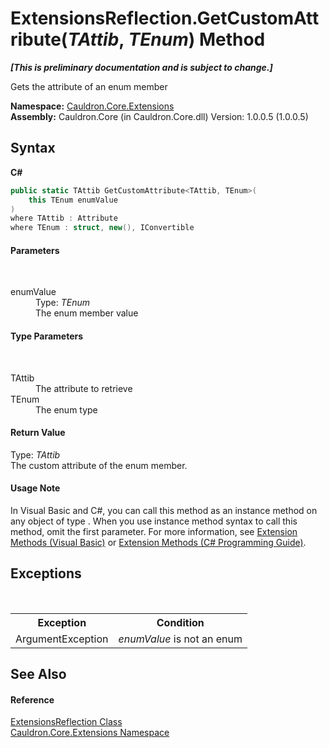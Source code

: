 # ExtensionsReflection.GetCustomAttribute(*TAttib*, *TEnum*) Method 
 _**\[This is preliminary documentation and is subject to change.\]**_

Gets the attribute of an enum member

**Namespace:**&nbsp;<a href="N_Cauldron_Core_Extensions">Cauldron.Core.Extensions</a><br />**Assembly:**&nbsp;Cauldron.Core (in Cauldron.Core.dll) Version: 1.0.0.5 (1.0.0.5)

## Syntax

**C#**<br />
``` C#
public static TAttib GetCustomAttribute<TAttib, TEnum>(
	this TEnum enumValue
)
where TAttib : Attribute
where TEnum : struct, new(), IConvertible

```


#### Parameters
&nbsp;<dl><dt>enumValue</dt><dd>Type: *TEnum*<br />The enum member value</dd></dl>

#### Type Parameters
&nbsp;<dl><dt>TAttib</dt><dd>The attribute to retrieve</dd><dt>TEnum</dt><dd>The enum type</dd></dl>

#### Return Value
Type: *TAttib*<br />The custom attribute of the enum member.

#### Usage Note
In Visual Basic and C#, you can call this method as an instance method on any object of type . When you use instance method syntax to call this method, omit the first parameter. For more information, see <a href="http://msdn.microsoft.com/en-us/library/bb384936.aspx">Extension Methods (Visual Basic)</a> or <a href="http://msdn.microsoft.com/en-us/library/bb383977.aspx">Extension Methods (C# Programming Guide)</a>.

## Exceptions
&nbsp;<table><tr><th>Exception</th><th>Condition</th></tr><tr><td>ArgumentException</td><td>*enumValue* is not an enum</td></tr></table>

## See Also


#### Reference
<a href="T_Cauldron_Core_Extensions_ExtensionsReflection">ExtensionsReflection Class</a><br /><a href="N_Cauldron_Core_Extensions">Cauldron.Core.Extensions Namespace</a><br />